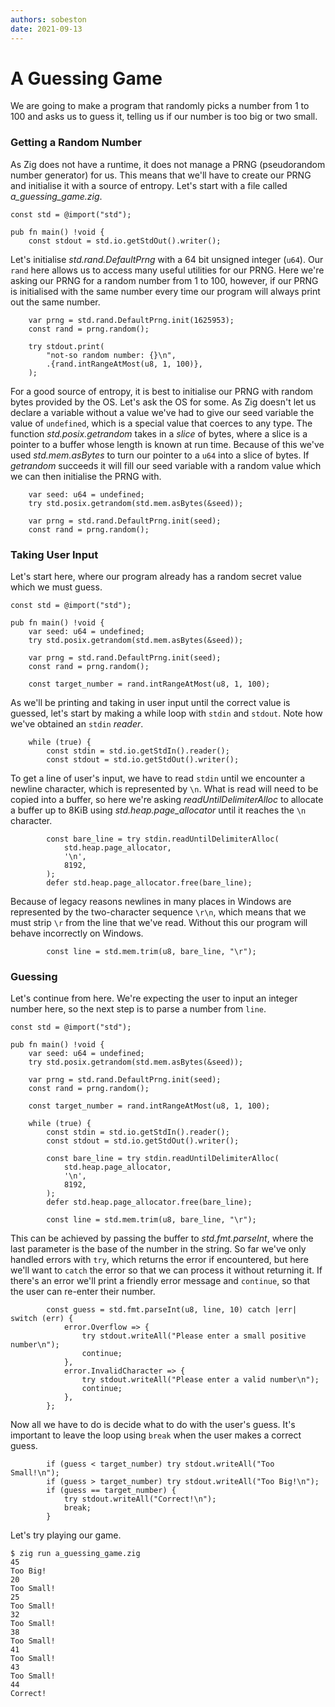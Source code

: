 ```yaml
---
authors: sobeston
date: 2021-09-13
---
```


# A Guessing Game

We are going to make a program that randomly picks a number from 1 to 100 and asks us to guess it, telling us if our number is too big or two small.

### Getting a Random Number

As Zig does not have a runtime, it does not manage a PRNG (pseudorandom number generator) for us. This means that we'll have to create our PRNG and initialise it with a source of entropy. Let's start with a file called *a_guessing_game.zig*.

```zig
const std = @import("std");

pub fn main() !void {
    const stdout = std.io.getStdOut().writer();

```

Let's initialise *std.rand.DefaultPrng* with a 64 bit unsigned integer (`u64`). Our `rand` here allows us to access many useful utilities for our PRNG. Here we're asking our PRNG for a random number from 1 to 100, however, if our PRNG is initialised with the same number every time our program will always print out the same number.

```zig
    var prng = std.rand.DefaultPrng.init(1625953);
    const rand = prng.random();

    try stdout.print(
        "not-so random number: {}\n",
        .{rand.intRangeAtMost(u8, 1, 100)},
    );
```

For a good source of entropy, it is best to initialise our PRNG with random bytes provided by the OS. Let's ask the OS for some. As Zig doesn't let us declare a variable without a value we've had to give our seed variable the value of `undefined`, which is a special value that coerces to any type. The function *std.posix.getrandom* takes in a *slice* of bytes, where a slice is a pointer to a buffer whose length is known at run time. Because of this we've used *std.mem.asBytes* to turn our pointer to a `u64` into a slice of bytes. If *getrandom* succeeds it will fill our seed variable with a random value which we can then initialise the PRNG with.

```zig
    var seed: u64 = undefined;
    try std.posix.getrandom(std.mem.asBytes(&seed));

    var prng = std.rand.DefaultPrng.init(seed);
    const rand = prng.random();
```

### Taking User Input

Let's start here, where our program already has a random secret value which we must guess.

```zig
const std = @import("std");

pub fn main() !void {
    var seed: u64 = undefined;
    try std.posix.getrandom(std.mem.asBytes(&seed));

    var prng = std.rand.DefaultPrng.init(seed);
    const rand = prng.random();

    const target_number = rand.intRangeAtMost(u8, 1, 100);

```

As we'll be printing and taking in user input until the correct value is guessed, let's start by making a while loop with `stdin` and `stdout`. Note how we've obtained an `stdin` *reader*.

```zig
    while (true) {
        const stdin = std.io.getStdIn().reader();
        const stdout = std.io.getStdOut().writer();
```

To get a line of user's input, we have to read `stdin` until we encounter a newline character, which is represented by `\n`. What is read will need to be copied into a buffer, so here we're asking *readUntilDelimiterAlloc* to allocate a buffer up to 8KiB using *std.heap.page_allocator* until it reaches the `\n` character.

```zig
        const bare_line = try stdin.readUntilDelimiterAlloc(
            std.heap.page_allocator,
            '\n',
            8192,
        );
        defer std.heap.page_allocator.free(bare_line);
```

Because of legacy reasons newlines in many places in Windows are represented by the two-character sequence `\r\n`, which means that we must strip `\r` from the line that we've read. Without this our program will behave incorrectly on Windows.

```zig
        const line = std.mem.trim(u8, bare_line, "\r");
```

### Guessing

Let's continue from here. We're expecting the user to input an integer number here, so the next step is to parse a number from `line`. 

```zig
const std = @import("std");

pub fn main() !void {
    var seed: u64 = undefined;
    try std.posix.getrandom(std.mem.asBytes(&seed));

    var prng = std.rand.DefaultPrng.init(seed);
    const rand = prng.random();

    const target_number = rand.intRangeAtMost(u8, 1, 100);

    while (true) {
        const stdin = std.io.getStdIn().reader();
        const stdout = std.io.getStdOut().writer();

        const bare_line = try stdin.readUntilDelimiterAlloc(
            std.heap.page_allocator,
            '\n',
            8192,
        );
        defer std.heap.page_allocator.free(bare_line);

        const line = std.mem.trim(u8, bare_line, "\r");

```

This can be achieved by passing the buffer to *std.fmt.parseInt*, where the last parameter is the base of the number in the string. So far we've only handled errors with `try`, which returns the error if encountered, but here we'll want to `catch` the error so that we can process it without returning it. If there's an error we'll print a friendly error message and `continue`, so that the user can re-enter their number.

```zig
        const guess = std.fmt.parseInt(u8, line, 10) catch |err| switch (err) {
            error.Overflow => {
                try stdout.writeAll("Please enter a small positive number\n");
                continue;
            },
            error.InvalidCharacter => {
                try stdout.writeAll("Please enter a valid number\n");
                continue;
            },
        };
```

Now all we have to do is decide what to do with the user's guess. It's important to leave the loop using `break` when the user makes a correct guess.

```zig
        if (guess < target_number) try stdout.writeAll("Too Small!\n");
        if (guess > target_number) try stdout.writeAll("Too Big!\n");
        if (guess == target_number) {
            try stdout.writeAll("Correct!\n");
            break;
        }
```

Let's try playing our game.

```console
$ zig run a_guessing_game.zig 
45
Too Big!
20
Too Small!
25
Too Small!
32
Too Small!
38
Too Small!
41
Too Small!
43
Too Small!
44
Correct!
```
